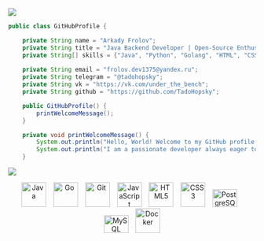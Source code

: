 
<img src = "https://user-images.githubusercontent.com/74038190/212284100-561aa473-3905-4a80-b561-0d28506553ee.gif"/>

```java
public class GitHubProfile {

    private String name = "Arkady Frolov";
    private String title = "Java Backend Developer | Open-Source Enthusiast";
    private String[] skills = {"Java", "Python", "Golang", "HTML", "CSS", "Git", "SQL"};
    
    private String email = "frolov.dev1375@yandex.ru";
    private String telegram = "@tadohopsky";
    private String vk = "https://vk.com/under_the_bench";
    private String github = "https://github.com/TadoHopsky";

    public GitHubProfile() {
        printWelcomeMessage();
    }

    private void printWelcomeMessage() {
        System.out.println("Hello, World! Welcome to my GitHub profile.");
        System.out.println("I am a passionate developer always eager to learn new technologies.");
    }
```
<img src = "https://user-images.githubusercontent.com/74038190/212284100-561aa473-3905-4a80-b561-0d28506553ee.gif"/>
<p align="center"> <a href="https://www.oracle.com/java/" target="_blank" rel="noreferrer"><img src="https://raw.githubusercontent.com/danielcranney/readme-generator/main/public/icons/skills/java-colored.svg" width="50" height="50" alt="Java" /></a>   &ensp;   <a href="https://go.dev/doc/" target="_blank" rel="noreferrer"><img src="https://raw.githubusercontent.com/danielcranney/readme-generator/main/public/icons/skills/go-colored.svg" width="50" height="50" alt="Go" /></a>   &ensp;    <a href="https://git-scm.com/" target="_blank" rel="noreferrer"><img src="https://raw.githubusercontent.com/danielcranney/readme-generator/main/public/icons/skills/git-colored.svg" width="50" height="50" alt="Git" /></a>    &ensp;  <a href="https://developer.mozilla.org/en-US/docs/Web/JavaScript" target="_blank" rel="noreferrer"><img src="https://raw.githubusercontent.com/danielcranney/readme-generator/main/public/icons/skills/javascript-colored.svg" width="50" height="50" alt="JavaScript" /></a>   &ensp;   <a href="https://developer.mozilla.org/en-US/docs/Glossary/HTML5" target="_blank" rel="noreferrer"><img src="https://raw.githubusercontent.com/danielcranney/readme-generator/main/public/icons/skills/html5-colored.svg" width="50" height="50" alt="HTML5" /></a>   &ensp;   <a href="https://www.w3.org/TR/CSS/#css" target="_blank" rel="noreferrer"><img src="https://raw.githubusercontent.com/danielcranney/readme-generator/main/public/icons/skills/css3-colored.svg" width="50" height="50" alt="CSS3" /></a>   &ensp;   <a href="https://www.postgresql.org/" target="_blank" rel="noreferrer"><img src="https://raw.githubusercontent.com/danielcranney/readme-generator/main/public/icons/skills/postgresql-colored.svg" width="50" height="36" alt="PostgreSQL" /></a>  &ensp;    <a href="https://www.mysql.com/" target="_blank" rel="noreferrer"><img src="https://raw.githubusercontent.com/danielcranney/readme-generator/main/public/icons/skills/mysql-colored.svg" width="50" height="36" alt="MySQL" /></a>   &ensp;   <a href="https://www.docker.com/" target="_blank" rel="noreferrer"><img src="https://raw.githubusercontent.com/danielcranney/readme-generator/main/public/icons/skills/docker-colored.svg" width="50" height="50" alt="Docker" /></a>  </p>


